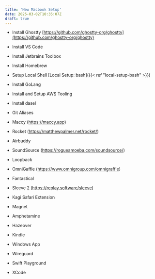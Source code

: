 ```yaml
---
title: 'New Macbook Setup'
date: 2025-03-02T10:35:07Z
draft: true
---
```


- Install Ghostty [https://github.com/ghostty-org/ghostty](https://github.com/ghostty-org/ghostty)
- Install VS Code
- Install Jetbrains Toolbox
- Install Homebrew
- Setup Local Shell [Local Setup: bash]({{< ref "local-setup-bash" >}})
- Install GoLang
- Install and Setup AWS Tooling
- Install dasel
- Git Aliases
- Maccy (https://maccy.app)
- Rocket (https://matthewpalmer.net/rocket/)
- Airbuddy
- SoundSource (https://rogueamoeba.com/soundsource/)
- Loopback
- OmniGaffle (https://www.omnigroup.com/omnigraffle)
- Fantastical
- Sleeve 2 (https://replay.software/sleeve)

- Kagi Safari Extension
- Magnet
- Amphetamine
- Hazeover
- Kindle
- Windows App
- Wireguard
- Swift Playground
- XCode
